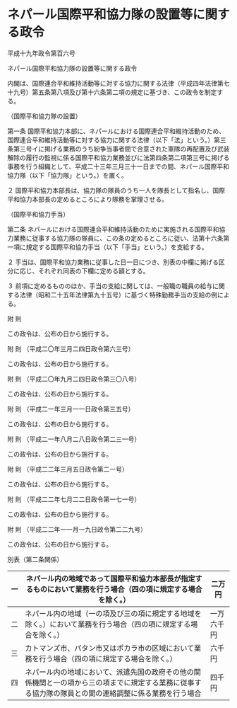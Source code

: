# ネパール国際平和協力隊の設置等に関する政令

平成十九年政令第百六号

ネパール国際平和協力隊の設置等に関する政令

内閣は、国際連合平和維持活動等に対する協力に関する法律（平成四年法律第七十九号）第五条第八項及び第十六条第二項の規定に基づき、この政令を制定する。

（国際平和協力隊の設置）

第一条 国際平和協力本部に、ネパールにおける国際連合平和維持活動のため、国際連合平和維持活動等に対する協力に関する法律（以下「法」という。）第三条第三号イに掲げる業務のうち紛争当事者間で合意された軍隊の再配置及び武装解除の履行の監視に係る国際平和協力業務並びに法第四条第二項第三号に掲げる事務を行う組織として、平成二十三年三月三十一日までの間、ネパール国際平和協力隊（以下「協力隊」という。）を置く。

２ 国際平和協力本部長は、協力隊の隊員のうち一人を隊長として指名し、国際平和協力本部長の定めるところにより隊務を掌理させる。

（国際平和協力手当）

第二条 ネパールにおける国際連合平和維持活動のために実施される国際平和協力業務に従事する協力隊の隊員に、この条の定めるところに従い、法第十六条第一項に規定する国際平和協力手当（以下「手当」という。）を支給する。

２ 手当は、国際平和協力業務に従事した日一日につき、別表の中欄に掲げる区分に応じ、それぞれ同表の下欄に定める額とする。

３ 前項に定めるもののほか、手当の支給に関しては、一般職の職員の給与に関する法律（昭和二十五年法律第九十五号）に基づく特殊勤務手当の支給の例による。

附 則

この政令は、公布の日から施行する。

附 則 （平成二〇年三月二四日政令第六三号）

この政令は、公布の日から施行する。

附 則 （平成二〇年九月二四日政令第三〇八号）

この政令は、公布の日から施行する。

附 則 （平成二一年三月一一日政令第三五号）

この政令は、公布の日から施行する。

附 則 （平成二一年八月二八日政令第二三一号）

この政令は、公布の日から施行する。

附 則 （平成二二年三月五日政令第二一号）

この政令は、公布の日から施行する。

附 則 （平成二二年七月二二日政令第一七一号）

この政令は、公布の日から施行する。

附 則 （平成二二年一一月一九日政令第二二九号）

この政令は、公布の日から施行する。

別表（第二条関係）

一 | ネパール内の地域であって国際平和協力本部長が指定するものにおいて業務を行う場合（四の項に規定する場合を除く。） | 二万円  
---|---|---  
二 | ネパール内の地域（一の項及び三の項に規定する地域を除く。）において業務を行う場合（四の項に規定する場合を除く。） | 一万六千円  
三 | カトマンズ市、パタン市又はポカラ市の区域において業務を行う場合（四の項に規定する場合を除く。） | 六千円  
四 | ネパール内の地域において、派遣先国の政府その他の関係機関と一の項から三の項までに規定する業務に従事する協力隊の隊員との間の連絡調整に係る業務を行う場合 | 四千円
